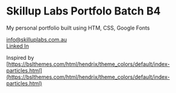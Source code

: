 # Skillup Labs Portfolo Batch B4

My personal portfolio built using HTM, CSS, Google Fonts

[info@skilluplabs.com.au](info@skilluplabs.com.au) <br>
[Linked In](https://www.linkedin.com/company/skillup-labs)

Inspired by [https://bslthemes.com/html/hendrix/theme_colors/default/index-particles.html](https://bslthemes.com/html/hendrix/theme_colors/default/index-particles.html)


